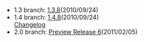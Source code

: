 - 1.3 branch: [1.3.8](http://www.symfony-project.org/installation)(2010/09/24)
- 1.4 branch: [1.4.8](http://www.symfony-project.org/installation)(2010/09/24)<br />
  [Changelog](/changelog/1_4)
- 2.0 branch: [Preview Release 6](http://symfony-reloaded.org/code)(2011/02/05)
